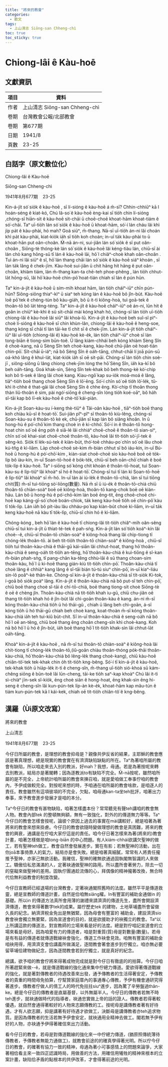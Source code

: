 ```yaml
---
title: "將來的教會"
categories:
  - 散文
tags:
  - 上山清志 Siōng-san Chheng-chì
toc: true
toc_sticky: true
---
```


# Chiong-lâi ê Kàu-hoē

## 文獻資訊

| 項目 | 資料 |
|---|---|
| 作者 | 上山清志 Siōng-san Chheng-chì |
| 卷期 | 台灣教會公報/北部教會 |
| 卷期 | 第677期 |
| 日期 | 1941/8 |
| 頁數 | 23-25 |

## 白話字（原文數位化）

Chiong-lâi ê Kàu-hoē

Siōng-san Chheng-chì

1941年8月677期    23-25

Kin-á-ji̍t só͘ sio̍k ê kàu-hoē , sī lí-sióng ê kàu-hoē á m̄-sī? Chhin-chhiūⁿ kā I hoán-séng ê kiat-kó, Chú Iâ-so͘ ê kàu-hoē èng-kai sī tio̍h chin lí-sióng ,chóng-sī hiān-si̍t ê kàu-hoē si̍t-chāi ū choē-choē khoat-hām khoat-tiám ê só͘-chāi. Taⁿ uī-tio̍h lán só͘ sio̍k ê kàu-hoē ū khoat-hām, só͘-í lán cháu lâi khì ji̍p pa̍t ê kàu-phài, hó mah? Goá siūⁿ, m̄-thang. Nā-sī uī-tio̍h án-ni lâi choán khì pa̍t kàu-phài, kiat-kio̍k ia̍h sī tio̍h koh choán; in-uī ta̍k kàu-phài to ū khoat-hān put oân-choân. M̄-nā án-ni, sui-jiân lán só͘ sio̍k ê sī put oân-choân , Siōng-tè thóng-kè lán só͘ sio̍k ê kàu-hoē lâi kéng-tiàu lán, chiū-sī ài lán chò kang hōng-sū tī lán ê kàu-hoē lāi, hō͘ I chiâⁿ-choè khah oân-choân . Tuì án-ni lâi siūⁿ ê sî, hō͘ lán thang chāi lán só͘ sio̍k ê kàu-hoē siáⁿ khoán , sī lán ta̍k lâng ê chek-jīm. Kàu-hoē sui-jiân ū chit hāng hit hāng ê put oân-choân, khiàm tiám, lán m̄-thang kan-ta chē-teh phoe-phêng , lán tio̍h chhut-la̍t hōng-sū, lâi hō͘ kàu-hoē chìn-pō͘ hoat-tián chiah sī lán ê pún hūn.

Taⁿ kin-á-ji̍t ê kàu-hoē ū sím-mi̍h khoat hām, lán tio̍h cháiⁿ-iūⁿ chīn pún-hūn? Siông-siông thiaⁿ-kìⁿ ū siaⁿ teh kóng lán ê kàu-hoē bô jîn-bu̍t. Kàu-hoē loē pō͘ tek ê chéng-tùn bô kàu-gia̍h, bô ū it-tì kiông-hoà, tuì goā-tek ê thoân-tō bô la̍t téng-téng. Taⁿ kin-á-ji̍t ê kàu-hoē cháiⁿ-iūⁿ oē án-ni, lūn hit ê goân in chiūⁿ kè-khì ê sū si̍t-chāi mài kóng khah hó, chóng-sī lán tio̍h uī-tio̍h chiong-lâi ê kàu-hoē lâi siūⁿ lâi khoà-lū. Kin-á-ji̍t ê kàu-hoē beh suî-sî pìⁿ-choè lí-sióng ê kàu-hoē sī chin khùn-lân, chiong-lâi ê kàu-hoē ê heng-soe, thang kóng sī chāi tī lán tāi-ke tī chit sī ê chek-jīm. Lán kin-á-ji̍t tio̍h cháiⁿ-iūⁿ lâi uī-tio̍h (chiong-lâi ê) kàu-hoē kè-e̍k, lán tio̍h cháiⁿ-iūⁿ choè sī lán tong-biān ê tiong-sim būn-toê. Ū lâng kiám-chhái beh kóng khiàm Sèng Sîn ê choè-kang, nā ū Sèng Sîn teh choè-kang, kàu-hoē chū-jiân oē hoat-tián chìn-pō͘. Si̍t-chāi ū-iáⁿ; nā bô Sèng Sîn ê oa̍h-tāng, chhut-chāi lí joā pún-sū oá-khò lâng ê khuì-la̍t, kiat-kio̍k ia̍h sī oē sit-pāi. Chóng-sī lán tio̍h chin soè-jī , siông-siông ū lâng chiong chek-jīm lóng the hō͘ Sèng Sîn, ia̍h ka-kī bô beh oa̍h-tāng. Goá khak-sìn, Sèng Sîn tek-khak bô beh thong-kè kò͘-chip koh bô tì-sek ê lâng lâi choè kang. Kiau-ngō͘ kap su-io̍k moá-moá ê lâng, tiāⁿ-tio̍h boē thang choè Sèng Sîn ê lō͘-ēng. Só͘-í chīn só͘ oē tio̍h lô͘-le̍k, tû-khì it-chhè ê that-gāi lâi choè Sèng Sîn ê chhe ēng. Kò͘-chip tī thoân thong thàn liû-thoân ê sim, pài ngó͘-siōng ê cheng-sîn lóng tio̍h koé-oāⁿ, bô ha̍h sî-tāi kap bô lī-ek kàu-hoē ê chè-tō͘ kái-piàn.

Kin-á-ji̍t Soan-kàu-su í-keng thè-tiûⁿ ê Tâi-oân kàu-hoē , tiāⁿ-tio̍h boē thang koh chiàu kū-sî ê hoat-tō͘. Sui-jiân pîⁿ-pîⁿ sī thoân-tō kiù-lêng, chóng-sī Soan-kàu-su ê thoân-tō kè ek, chū-jiân sī kap lán bô siâng khoân. In ū hong-hù ê pó͘-chō͘ kim thang choè in ê ki-chhó͘. Só͘-í in ê thoân-tō hong-hoat chin só͘ oē ēng po̍h ê siā-lé lâi chhiáⁿ choē-choē ê thoân-tō sian-siⁿ, chīn só͘ oē khai-siat choē-choē thoân-tō, kàu-hoē lâi tit-tio̍h sò͘-jī-tek ê sêng-kó. Sio̍k tī le̍k-sú-tek ê kiàn-bu̍t, thó͘-toē chháu-po͘ chīn só͘ oē lâu choè kú-tn̂g ê kì-liām. La̍p choē-choē sè-kim m̄-bián chhut sī bô iáu-kín, in-uī Bú-hoē ū hong-hù ê pó͘-chō͘-kim , kiàn-siat choē-choē sio kàu-hoē boē oē to̍k-li̍p bô iàu-kín, in-uī Soan-tō-hoē ê bo̍k-te̍k, chiū-sī beh oān-chō͘ chiah ê boē to̍k-li̍p ê kàu-hoē. Taⁿ í-siōng só͘ kóng chit khoán ê thoân-tō-hoat, tuì Soan-kàu-su ê li̍p-tiûⁿ lâi khoàⁿ sī hó ê hoat-tō͘. Chóng-sī tuì tī lán kì Soan-tō-hoē ê li̍p-tiûⁿ lâi khoàⁿ sī m̄-hó. In-uī lán ài iú-le̍k ê thoân-tō-chiá, lán sī tuì tiōng chit(質) m̄-sī tuì-tiōng sò͘-liōng(數量). Nā m̄ sī ū iú-e̍k ê thoân-tō-chiá chiū thoân-tō chiàn-soàⁿ boē oē kiông-hoà, thoân-tō kang-chok boē oē kiàn-hāu. Lán bô ū hong-hù ê pó͘-chō-kim lán boē ēng-tit, ēng choē-choē chi-hoē kap káng-gī-só͘ choè boán-chiok, ta̍k keng kàu-hoē tio̍h oē chìn-pō͘ kàu tī to̍k-li̍p. Lán ia̍h bô pit-iàu lâu chháu-po͘ kap kiàn-bu̍t choè kì-liām, in-uī ta̍k keng kàu-hoē nā kàu tī to̍k-li̍p, chiū-sī chin hó ê kì-liām.

Chóng-kóng , beh hō͘ lán ê kàu-hoē tī chiong-lâi tit-tio̍h chiâⁿ-mi̍h oân-sêng chiū-sī tuì kin-á-ji̍t ū thiat-té-tek ê pah-sǹg. Kin-á-ji̍t lán só͘ tio̍h koáⁿ-kín lâi choè--ê, chiū-sī thoân-tō chiàn-soàⁿ ê kiông-hoà thang lâi chi̍p-tiong tī chóng-le̍k thoân-tō. ài beh tit-tio̍h thoân-tō chiàn-soàⁿ ê kiông-hoà , chiū-sī tio̍h tuì thoân-kàu-chiá ê thāi-gū kái-siān lâi chhut-hoat, thang hō͘ thoân-kàu-chiá ê seng-oa̍h tit-tio̍h an-tēng, hō͘ thoân-kàu-chiá ê kuì-tiōng ê sî-kan m̄-bián phah-sǹg, tī pang-chān ka-têng chhù-lāi ê sū thang choan-sim thoân-kàu, hō͘ I ū ki-hoē thang gián-kiù tit-tio̍h chìn-pō͘. Thoân-kàu-chiá tī choè lâng ê chhiàⁿ kang lâng ê sî-tāi bián tú-tú siuⁿ chìn-pō͘, in-uī kiaⁿ-liáu sin-lô poâⁿ-kè thân-ke. Chóng-sī kin-á-ji̍t ê thoân-kàu-chiá sī ti̍t-sio̍k Ki-tok, í-goā bô sio̍k poàⁿ lâng. Kin-á-ji̍t ê thoân-kàu-chiá nā bô put-sî teh chìn-pō͘, chiū boē thang choè sî-tāi ê chí-tō-chiá, boē thang tiong-si̍t choè Siōng-tè ê oē ê chèng jîn. Thoân-kàu-chiá nā tit-tio̍h khah iu-gū, chiū chu-jiân oē thang tit-tio̍h khah hó ê jîn-bu̍t lâi chì-goān thoân-kàu ê kang. án-ni m̄-sī kóng thoân-kàu-chiá tio̍h ū hó thāi-gū , chiah ū lâng beh chì-goān, á-sī kóng tio̍h ū hó thāi-gū chiah beh choè kang, koat-thoàn m̄-sī kóng thoân-kàu-chiá ia̍h teh tui-kiû bu̍t-chit. Sī in-uī thoân-kàu-chiá ê seng-oa̍h nā bô hō͘ I oē an-tēng, chiū boē thang ēng choân cheng-sîn khì choè-kang. Koh nā bô hō͘ I ū hó ê jîn-bu̍t, ia̍h boē thang hō͘ I tit-tio̍h khak-sìn lâi chhut-la̍t oa̍h-tāng.

Khoàⁿ kin-á-ji̍t ê kàu-hoē , nā m̄-sī tuì thoân-tō chiàn-soàⁿ ê kiông-hoà lâi chi̍t-tiong tī chóng-le̍k thoân-tō,(iû-goân chiàu thoân-thóng po̍k-thāi thoân-kàu-chiá, hō͘ thoân-kàu-chiá bô lêng-le̍k thang choè-kang), chiū kàu-hoē chiân-tô͘-tek tek-khak chin o̍h tit-tio̍h kng-bêng. Só͘-í tī kin-á-ji̍t ê kàu-hoē, tek-khak tio̍h ū hia̍p-le̍k it-tì ê cheng-sîn, m̄-thang uī-tio̍h sió-khoá sū kám-chêng siōng ê būn-toê lâi lūn-cheng, tāi-ke tio̍h saⁿ-kap khoàⁿ Chú lâi it-tì sì-chiàⁿ jīn-sek sî-kio̍k, ēng choè siān ê hong-hoat, ēng khak-sìn ēng hi-seng ê cheng-sîn lâi kun-pún-tek li̍p-àn kè-e̍k, khoat-hām kap mâu-tún ê tiám kun-pún-tek kā I kái-kek, chiah oē tit-tio̍h chiân-tô͘ ê kng-bêng.

## 漢羅（Ùi原文改寫）

將來的教會

上山清志

1941年8月677期    23-25

今仔日所屬的教會，是理想的教會抑毋是？親像共伊反省的結果，主耶穌的教會應該是著真理想，總是現實的教會實在有濟濟缺陷缺點的所在。Taⁿ為著咱所屬的教會有缺陷，所以咱走來去入別的教派，好mah？我想，毋通。若是為著按呢來轉去別教派，結局亦是著閣轉；因為逐教派to有缺陷不完全。M̄-nā按呢，雖然咱所屬的是不完全，上帝統計咱所屬的教會來揀召咱，就是愛咱做工奉事佇咱的教會內，予伊成做較完全。對按呢來想的時，予咱通在咱所屬的教會啥款，是咱逐人的責任。教會雖然有這項彼項的不完全，欠點，咱毋通kan-ta坐teh批評，咱著出力奉事，來予教會進步發展才是咱的本分。

Taⁿ今仔日的教會有甚物缺陷，咱著怎樣盡本份？常常聽見有聲teh講咱的教會無人物。教會內部tek 的整頓無夠額，無有一致強化，對外的的傳道無力等等。Taⁿ今仔日的教會怎樣會按呢，論彼个原因上過去的事實在mài講較好，總是咱著為著將來的教會來想來掛慮。今仔日的教會欲隨時變做理想的教會是真困難，將來的教會的興衰，通講是在佇咱大家佇這是的責任。咱今仔日著怎樣來為著(將來的)教會計畫，咱著怎樣做是咱tong-biān 的中心問題。有人kiám-chhái欲講欠聖神的做工，若有聖神teh做工，教會自然會發展進步。實在有影；若無聖神的活動，出在你joā本事倚靠人的氣力，結局亦是會失敗。總是咱著真細膩，常常有人將責任攏推予聖神，亦家己無欲活動。我確信，聖神的確無欲通過固執閣無智識的人來做工。驕傲佮私慾滿滿的人，定著袂通做聖神的路用。所以盡所會著勞力，除去一切的窒礙來做聖神的差用。固執佇團通趁流傳的心，拜偶像的精神攏著改換，無合時代佮無利益教會的制度改變。

今仔日宣教師已經退場的台灣教會，定著袂通閣照舊時的法度。雖然平平是傳道救靈，總是宣教師的傳道計畫，自然是佮咱無siâng權。In有豐富的補助金通做in 的基礎。所以in 的傳道方法真所會用薄的謝禮來請濟濟的傳道先生，盡所會開設濟濟傳道，教會來得著數字tek的成果。屬佇歷史tek 的建物，土地草埔盡所會留做久長的紀念。納濟濟稅金免出是無猶緊，因為母會有豐富的 補助金，建設濟濟sio教會袂會獨立無要緊，因為宣道會的目的，就是欲援助才的袂獨立的教會。Taⁿ以上所講這款的傳道法，對宣教師的立場來看是好的法度。總是對佇咱記宣道會的立場來看是毋好。因為咱愛有力的傳道者，咱是對重質(質)毋是對數量(數量)。若毋是有有益的傳道者就傳道戰線袂會強化，傳道工作袂會見效。咱無有豐富的補助金咱袂用得，用濟濟支會佮講義所做滿足，逐間教會著會進步到佇獨立。咱亦無必要留草埔佮建物做紀念，因為逐間教會若到佇獨立，就是真好的紀念。

總講，欲予咱的教會佇將來得著成物完成就是對今仔日有徹底的的拍算。今仔日咱所著趕緊來做--ê，就是傳道戰線的強化通來集中佇總力傳道。愛欲得著傳道戰線的強化，就是著對傳教者的待遇改善來出發，通予傳教者的生活得著安定，予傳教者的貴重的時間毋免拍算，佇幫贊家庭厝內的事通專心傳教，予伊有機會通研究得著進步。傳教者佇做人的倩工人的時代免拄拄siuⁿ進步，因為驚了辛勞盤過thân-ke。總是今仔日的傳教者是直屬基督，以外無屬半人。今仔日的傳教者若無不時teh進步，就袂通做時代的指導者，袂通忠實做上帝的話的證人。傳教者若得著較優遇，就自然會通得著較好的人物來志願傳教的工。按呢毋是講傳教者著有好待遇，才有人欲志願，抑是講著有好待遇才欲做工，決斷毋是講傳教者亦teh追求物質。是因為傳教者的生活若無予伊會安定，就袂通用全精神去做工。閣若無予伊有好的人物，亦袂通予伊得著確信來出力活動。

看今仔日的教會，若毋是對傳道戰線的強化來一中佇總力傳道，(猶原照傳統薄待傳教者，予傳教者無能力通做工)，就教會前途的的確真學得著光明。所以佇今仔日的教會，的確著有協力一致的精神，毋通為著小可事感情上的問題來論爭，大家著相佮看主來一致四正認識時局，用做善的方法，用確信用犧牲的精神來根本的立案計畫，缺陷佮矛盾的點根本的共伊改革，才會得著前途的光明。
